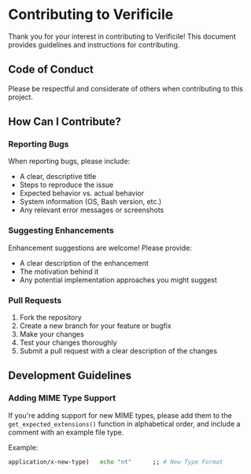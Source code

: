 # Contributing to Verificile

Thank you for your interest in contributing to Verificile! This document provides guidelines and instructions for contributing.

## Code of Conduct

Please be respectful and considerate of others when contributing to this project.

## How Can I Contribute?

### Reporting Bugs

When reporting bugs, please include:

- A clear, descriptive title
- Steps to reproduce the issue
- Expected behavior vs. actual behavior
- System information (OS, Bash version, etc.)
- Any relevant error messages or screenshots

### Suggesting Enhancements

Enhancement suggestions are welcome! Please provide:

- A clear description of the enhancement
- The motivation behind it
- Any potential implementation approaches you might suggest

### Pull Requests

1. Fork the repository
2. Create a new branch for your feature or bugfix
3. Make your changes
4. Test your changes thoroughly
5. Submit a pull request with a clear description of the changes

## Development Guidelines

### Adding MIME Type Support

If you're adding support for new MIME types, please add them to the `get_expected_extensions()` function in alphabetical order, and include a comment with an example file type.

Example:
```bash
application/x-new-type)   echo "nt"      ;; # New Type Format